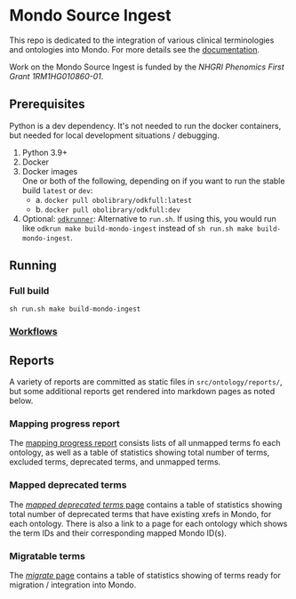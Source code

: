 # Mondo Source Ingest

This repo is dedicated to the integration of various clinical terminologies and ontologies into Mondo. For more details 
see the [documentation](https://monarch-initiative.github.io/mondo-ingest/).

Work on the Mondo Source Ingest is funded by the _NHGRI Phenomics First Grant 1RM1HG010860-01_.

## Prerequisites
Python is a dev dependency. It's not needed to run the docker containers, but needed for local development situations 
/ debugging.
1. Python 3.9+
2. Docker
3. Docker images  
  One or both of the following, depending on if you want to run the stable build `latest` or `dev`:
    - a. `docker pull obolibrary/odkfull:latest`
    - b. `docker pull obolibrary/odkfull:dev`
4. Optional: [`odkrunner`](https://github.com/gouttegd/odkrunner): Alternative to `run.sh`. If using this, you would run
    like `odkrun make build-mondo-ingest` instead of `sh run.sh make build-mondo-ingest`.

## Running
### Full build
`sh run.sh make build-mondo-ingest`

### [Workflows](./docs/developer/workflows.md)

## Reports
A variety of reports are committed as static files in `src/ontology/reports/`, but some additional reports get rendered 
into markdown pages as noted below.

### Mapping progress report
The [mapping progress report](./docs/reports/unmapped.md) consists lists of all unmapped terms fo each ontology, as well 
as a table of statistics showing total number of terms, excluded terms, deprecated terms, and unmapped terms.

### Mapped deprecated terms
The [_mapped deprecated terms_ page](./docs/reports/mapped_deprecated.md) contains a table of statistics showing total number of deprecated terms that 
have existing xrefs in Mondo, for each ontology. There is also a link to a page for each ontology which shows the term 
IDs and their corresponding mapped Mondo ID(s). 

### Migratable terms
The [_migrate_ page](./docs/reports/migrate.md) contains a table of statistics showing of terms ready for migration / 
integration into Mondo.
